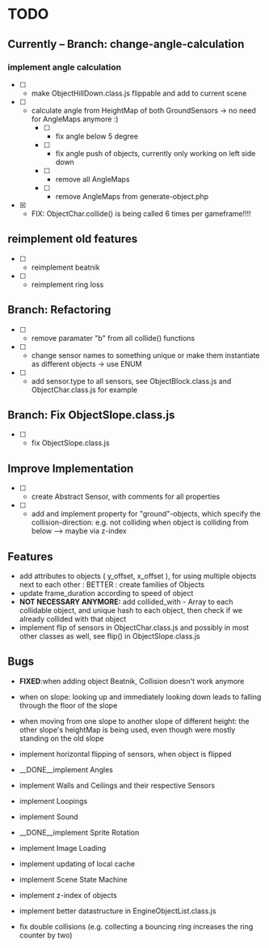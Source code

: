 # TODO

## Currently – Branch: change-angle-calculation

### implement angle calculation

* [ ] - make ObjectHillDown.class.js flippable and add to current scene
* [ ] - calculate angle from HeightMap of both GroundSensors 
	-> no need for AngleMaps anymore :)
	+ [ ] - fix angle below 5 degree 
	+ [ ] - fix angle push of objects, currently only working on left side down
	+ [ ] - remove all AngleMaps
	+ [ ] - remove AngleMaps from generate-object.php

* [x] - FIX: ObjectChar.collide() is being called 6 times per gameframe!!!!

## reimplement old features

* [ ] - reimplement beatnik
* [ ] - reimplement ring loss

## Branch: Refactoring

* [ ] - remove paramater "b" from all collide() functions
* [ ] - change sensor names to something unique or make them instantiate as different objects
		-> use ENUM
* [ ] - add sensor.type to all sensors, see ObjectBlock.class.js and ObjectChar.class.js for example

## Branch: Fix ObjectSlope.class.js

* [ ] - fix ObjectSlope.class.js



## Improve Implementation

* [ ] - create Abstract Sensor, with comments for all properties
* [ ] - add and implement property for "ground"-objects, which specify the collision-direction: e.g. not colliding when object is colliding from below
					--> maybe via z-index 


## Features

* add attributes to objects ( y_offset, x_offset ), for using multiple objects next to each other : BETTER : create families of Objects
* update frame_duration according to speed of object
* __NOT NECESSARY ANYMORE:__ add collided_with - Array to each collidable object, and unique hash to each object, then check if we already collided with that object
* implement flip of sensors in ObjectChar.class.js and possibly in most other classes as well, see flip() in ObjectSlope.class.js

## Bugs

* __FIXED__:when adding object Beatnik, Collision doesn't work anymore
* when on slope: looking up and immediately looking down leads to falling through the floor of the slope
* when moving from one slope to another slope of different height: the other slope's heightMap is being used, even though were mostly standing on the old slope

* implement horizontal flipping of sensors, when object is flipped
* __DONE__implement Angles
* implement Walls and Ceilings and their respective Sensors
* implement Loopings
* implement Sound
* __DONE__implement Sprite Rotation
* implement Image Loading
* implement updating of local cache
* implement Scene State Machine
* implement z-index of objects
* implement better datastructure in EngineObjectList.class.js
* fix double collisions (e.g. collecting a bouncing ring increases the ring counter by two)

